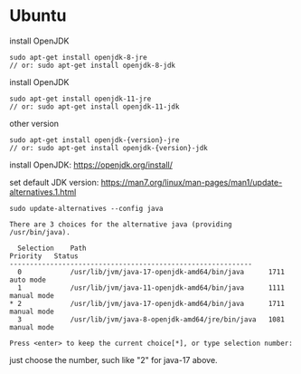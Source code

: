 # Ubuntu

install OpenJDK

```shell
sudo apt-get install openjdk-8-jre
// or: sudo apt-get install openjdk-8-jdk
```

install OpenJDK

```shell
sudo apt-get install openjdk-11-jre
// or: sudo apt-get install openjdk-11-jdk
```

other version

```
sudo apt-get install openjdk-{version}-jre
// or: sudo apt-get install openjdk-{version}-jdk
```

install OpenJDK: https://openjdk.org/install/

set default JDK version: https://man7.org/linux/man-pages/man1/update-alternatives.1.html

```shell
sudo update-alternatives --config java
```

```
There are 3 choices for the alternative java (providing /usr/bin/java).

  Selection    Path                                            Priority   Status
------------------------------------------------------------
  0            /usr/lib/jvm/java-17-openjdk-amd64/bin/java      1711      auto mode
  1            /usr/lib/jvm/java-11-openjdk-amd64/bin/java      1111      manual mode
* 2            /usr/lib/jvm/java-17-openjdk-amd64/bin/java      1711      manual mode
  3            /usr/lib/jvm/java-8-openjdk-amd64/jre/bin/java   1081      manual mode

Press <enter> to keep the current choice[*], or type selection number: 

```

just choose the number, such like "2" for java-17 above.